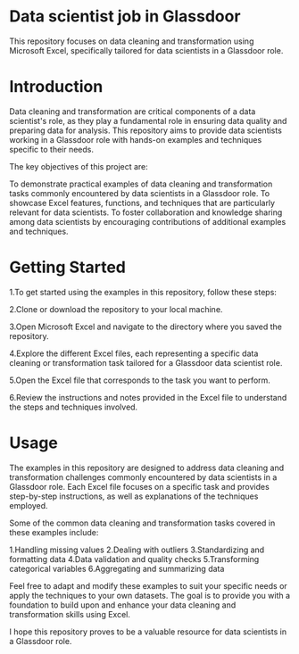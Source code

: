 # Data scientist job in Glassdoor
This repository focuses on data cleaning and transformation using Microsoft Excel, specifically tailored for data scientists in a Glassdoor role.

# Introduction
Data cleaning and transformation are critical components of a data scientist's role, as they play a fundamental role in ensuring data quality and preparing data for analysis. This repository aims to provide data scientists working in a Glassdoor role with hands-on examples and techniques specific to their needs.

The key objectives of this project are:

To demonstrate practical examples of data cleaning and transformation tasks commonly encountered by data scientists in a Glassdoor role.
To showcase Excel features, functions, and techniques that are particularly relevant for data scientists.
To foster collaboration and knowledge sharing among data scientists by encouraging contributions of additional examples and techniques.
# Getting Started

1.To get started using the examples in this repository, follow these steps:

2.Clone or download the repository to your local machine.

3.Open Microsoft Excel and navigate to the directory where you saved the repository.

4.Explore the different Excel files, each representing a specific data cleaning or transformation task tailored for a Glassdoor data scientist role.

5.Open the Excel file that corresponds to the task you want to perform.

6.Review the instructions and notes provided in the Excel file to understand the steps and techniques involved.

# Usage
The examples in this repository are designed to address data cleaning and transformation challenges commonly encountered by data scientists in a Glassdoor role. Each Excel file focuses on a specific task and provides step-by-step instructions, as well as explanations of the techniques employed.

Some of the common data cleaning and transformation tasks covered in these examples include:

1.Handling missing values
2.Dealing with outliers
3.Standardizing and formatting data
4.Data validation and quality checks
5.Transforming categorical variables
6.Aggregating and summarizing data

Feel free to adapt and modify these examples to suit your specific needs or apply the techniques to your own datasets. The goal is to provide you with a foundation to build upon and enhance your data cleaning and transformation skills using Excel.

I hope this repository proves to be a valuable resource for data scientists in a Glassdoor role.
